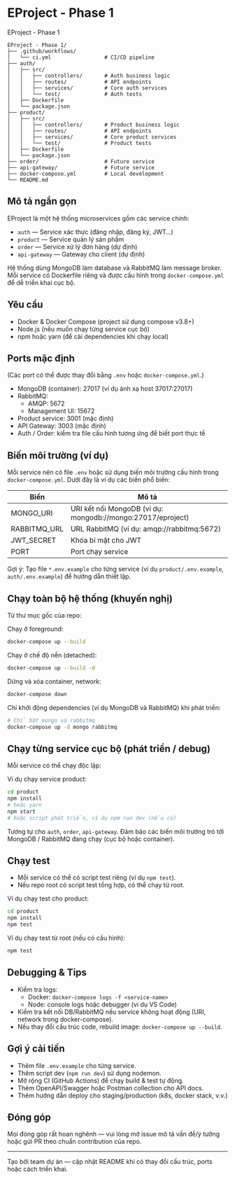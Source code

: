 # EProject - Phase 1

EProject - Phase 1
```
EProject - Phase 1/
├── .github/workflows/
│   └── ci.yml                 # CI/CD pipeline
├── auth/
│   ├── src/
│   │   ├── controllers/       # Auth business logic
│   │   ├── routes/            # API endpoints
│   │   ├── services/          # Core auth services
│   │   └── test/              # Auth tests
│   ├── Dockerfile
│   └── package.json
├── product/
│   ├── src/
│   │   ├── controllers/       # Product business logic
│   │   ├── routes/            # API endpoints
│   │   ├── services/          # Core product services
│   │   └── test/              # Product tests
│   ├── Dockerfile
│   └── package.json
├── order/                     # Future service
├── api-gateway/               # Future service
├── docker-compose.yml         # Local development
└── README.md
```

## Mô tả ngắn gọn
EProject là một hệ thống microservices gồm các service chính:
- `auth` — Service xác thực (đăng nhập, đăng ký, JWT…)
- `product` — Service quản lý sản phẩm
- `order` — Service xử lý đơn hàng (dự định)
- `api-gateway` — Gateway cho client (dự định)

Hệ thống dùng MongoDB làm database và RabbitMQ làm message broker. Mỗi service có Dockerfile riêng và được cấu hình trong `docker-compose.yml` để dễ triển khai cục bộ.

## Yêu cầu
- Docker & Docker Compose (project sử dụng compose v3.8+)
- Node.js (nếu muốn chạy từng service cục bộ)
- npm hoặc yarn (để cài dependencies khi chạy local)

## Ports mặc định
(Các port có thể được thay đổi bằng `.env` hoặc `docker-compose.yml`.)
- MongoDB (container): 27017 (ví dụ ánh xạ host 37017:27017)
- RabbitMQ:
  - AMQP: 5672
  - Management UI: 15672
- Product service: 3001 (mặc định)
- API Gateway: 3003 (mặc định)
- Auth / Order: kiểm tra file cấu hình tương ứng để biết port thực tế

## Biến môi trường (ví dụ)
Mỗi service nên có file `.env` hoặc sử dụng biến môi trường cấu hình trong `docker-compose.yml`. Dưới đây là ví dụ các biến phổ biến:

| Biến | Mô tả |
|------|-------|
| MONGO_URI | URI kết nối MongoDB (ví dụ: mongodb://mongo:27017/eproject) |
| RABBITMQ_URL | URL RabbitMQ (ví dụ: amqp://rabbitmq:5672) |
| JWT_SECRET | Khóa bí mật cho JWT |
| PORT | Port chạy service |

Gợi ý: Tạo file `*.env.example` cho từng service (ví dụ `product/.env.example`, `auth/.env.example`) để hướng dẫn thiết lập.

## Chạy toàn bộ hệ thống (khuyến nghị)
Từ thư mục gốc của repo:

Chạy ở foreground:
```bash
docker-compose up --build
```

Chạy ở chế độ nền (detached):
```bash
docker-compose up --build -d
```

Dừng và xóa container, network:
```bash
docker-compose down
```

Chỉ khởi động dependencies (ví dụ MongoDB và RabbitMQ) khi phát triển:
```bash
# Chỉ bật mongo và rabbitmq
docker-compose up -d mongo rabbitmq
```

## Chạy từng service cục bộ (phát triển / debug)
Mỗi service có thể chạy độc lập:

Ví dụ chạy service product:
```bash
cd product
npm install
# hoặc yarn
npm start
# hoặc script phát triển, ví dụ npm run dev (nếu có)
```

Tương tự cho `auth`, `order`, `api-gateway`. Đảm bảo các biến môi trường trỏ tới MongoDB / RabbitMQ đang chạy (cục bộ hoặc container).

## Chạy test
- Mỗi service có thể có script test riêng (ví dụ `npm test`).
- Nếu repo root có script test tổng hợp, có thể chạy từ root.

Ví dụ chạy test cho product:
```bash
cd product
npm install
npm test
```

Ví dụ chạy test từ root (nếu có cấu hình):
```bash
npm test
```

## Debugging & Tips
- Kiểm tra logs:
  - Docker: `docker-compose logs -f <service-name>`
  - Node: console logs hoặc debugger (ví dụ VS Code)
- Kiểm tra kết nối DB/RabbitMQ nếu service không hoạt động (URI, network trong docker-compose).
- Nếu thay đổi cấu trúc code, rebuild image: `docker-compose up --build`.

## Gợi ý cải tiến
- Thêm file `.env.example` cho từng service.
- Thêm script dev (`npm run dev`) sử dụng nodemon.
- Mở rộng CI (GitHub Actions) để chạy build & test tự động.
- Thêm OpenAPI/Swagger hoặc Postman collection cho API docs.
- Thêm hướng dẫn deploy cho staging/production (k8s, docker stack, v.v.)

## Đóng góp
Mọi đóng góp rất hoan nghênh — vui lòng mở issue mô tả vấn đề/ý tưởng hoặc gửi PR theo chuẩn contribution của repo.

---

Tạo bởi team dự án — cập nhật README khi có thay đổi cấu trúc, ports hoặc cách triển khai.
